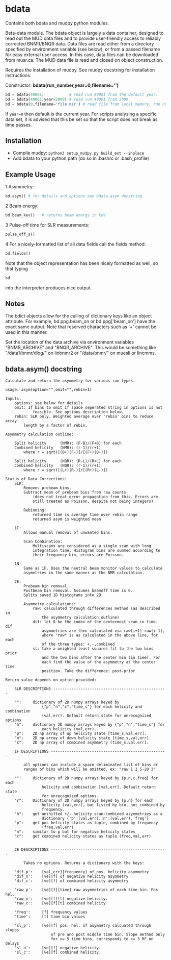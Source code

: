 # bdata
Contains both bdata and mudpy python modules.


Beta-data module. The bdata object is largely a data container, designed to read out the MUD data files and to provide user-friendly access to reliably corrected BNMR/BNQR data. Data files are read either from a directory specified by environment variable (see below), or from a passed filename for easy external user access. In this case, data files can be downloaded from musr.ca. The MUD data file is read and closed on object construction. 
    
Requires the installation of mudpy. See mudpy docstring for installation instructions. 
    

Constructor: **bdata(run_number,year=0,filename='')**
    
```python
bd = bdata(40001)           # read run 40001 from the default year. 
bd = bdata(40001,year=2009) # read run 40001 from 2009.
bd = bdata(0,filename='file.msr') # read file from local memory, run number unused 
```        

If `year=0` then default is the current year. For scripts analysing a specific data set, it is advised that this be set so that the script does not break as time passes. 

## Installation 

* Compile mudpy: `python3 setup_mudpy.py build_ext --inplace`
* Add bdata to your python path (do so in .bashrc or .bash_profile)

## Example Usage

1 Asymmetry: 

```python
bd.asym() # for details and options see bdata.asym docstring. 
```        

2 Beam energy: 

```python
bd.beam_kev()   # returns beam energy in keV
```

3 Pulse-off time for SLR measurements: 

```python
pulse_off_s()
```                             

4 For a nicely-formatted list of all data fields call the fields method: 

```python
bd.fields()
```
        
Note that the object representation has been nicely formatted as well, so that typing
   
```python
bd
```
        
into the interpreter produces nice output. 


## Notes

The bdict objects allow for the calling of dictionary keys like an object attribute. For example, bd.ppg.beam_on or bd.ppg['beam_on'] have the exact same output. Note that reserved characters such as '+' cannot be used in this manner. 
            
Set the location of the data archive via environment variables "BNMR_ARCHIVE" and "BNQR_ARCHIVE". This would be something like "/data1/bnmr/dlog/" on linbnmr2 or "/data/bnmr/" on muesli or lincmms.

## bdata.asym() docstring

```text
Calculate and return the asymmetry for various run types. 

usage: asym(option="",omit="",rebin=1)

Inputs:
    options: see below for details
    omit: 1f bins to omit if space seperated string in options is not 
            feasible. See options description below.
    rebin: SLR only. Weighted average over 'rebin' bins to reduce array 
        length by a factor of rebin. 

Asymmetry calculation outline: 

    Split helicity      (NMR): (F-B)/(F+B) for each
    Combined helicity   (NMR): (r-1)/(r+1)
        where r = sqrt([(B+)(F-)]/[(F+)(B-)])

    Split helicity      (NQR): (R-L)/(R+L) for each
    Combined helicity   (NQR): (r-1)/(r+1)
        where r = sqrt([(L+)(R-)]/[(R+)(L-)])

Status of Data Corrections:
    SLR: 
        Removes prebeam bins. 
        Subtract mean of prebeam bins from raw counts 
            (does not treat error propagation from this. Errors are 
            still treated as Poisson, despite not being integers) 

        Rebinning: 
            returned time is average time over rebin range
            returned asym is weighted mean

    1F: 
        Allows manual removal of unwanted bins. 

        Scan Combination:
            Multiscans are considered as a single scan with long 
            integration time. Histogram bins are summed according to 
            their frequency bin, errors are Poisson.

    1N:
        Same as 1F. Uses the neutral beam monitor values to calculate 
        asymetries in the same manner as the NMR calculation. 

    2E: 
        Prebeam bin removal. 
        Postbeam bin removal. Assumes beamoff time is 0. 
        Splits saved 1D histograms into 2D.

        Asymmetry calculations: 
            raw: calculated through differences method (as described in 
                the asymmetry calculation outline)
            dif: let 0 be the index of the centermost scan in time. dif 
                asymmetries are then calculated via raw[i+1]-raw[i-1], 
                where "raw" is as calculated in the above line, for each 
                of the three types: +,-,combined 
            sl: take a weighted least squares fit to the two bins prior 
                and the two bins after the center bin (in time). For 
                each find the value of the asymmetry at the center time 
                position. Take the difference: post-prior

Return value depends on option provided:

    SLR DESCRIPTIONS --------------------------------------------------

    "":     dictionary of 2D numpy arrays keyed by 
                {"p","n","c","time_s"} for each helicity and combination 
                (val,err). Default return state for unrecognized options
    "h":    dictionary 2D numpy arrays keyed by {"p","n","time_s"} for 
                each helicity (val,err).
    "p":    2D np array of up helicity state [time_s,val,err].
    "n":    2D np array of down helicity state [time_s,val,err].
    "c":    2D np array of combined asymmetry [time_s,val,err].

    1F DESCRIPTIONS ---------------------------------------------------

        all options can include a space deliminated list of bins or 
        ranges of bins which will be omitted. ex: "raw 1 2 5-20 3"

    "":     dictionary of 2D numpy arrays keyed by {p,n,c,freq} for each 
                helicity and combination [val,err]. Default return state 
                for unrecognized options.
    "r":    Dictionary of 2D numpy arrays keyed by {p,n} for each 
                helicity (val,err), but listed by bin, not combined by 
                frequency. 
    "h":    get unshifted +/- helicity scan-combined asymmetries as a 
                dictionary {'p':(val,err),'n':(val,err),'freq'}
    "p":    get pos helicity states as tuple, combined by frequency 
                (freq,val,err)
    "n":    similar to p but for negative helicity states
    "c":    get combined helicity states as tuple (freq,val,err)


    2E DESCRIPTIONS ---------------------------------------------------

        Takes no options. Returns a dictionary with the keys: 

    'dif_p':    [val,err][frequency] of pos. helicity asymmetry 
    'dif_n':    [ve][f] of negative helicity asymmetry
    'dif_c':    [ve][f] of combined helicity asymmetry

    'raw_p':    [ve][f][time] raw asymmetries of each time bin. Pos hel. 
    'raw_n':    [ve][f][t] negative helicity.
    'raw_c':    [ve][f][t] combined helicity

    'freq':     [f] frequency values
    'time':     [t] time bin values

    'sl_p':     [ve][f] pos. hel. of asymmetry calcuated through slopes 
                    of pre and post middle time bin. Slope method only 
                    for >= 5 time bins, corresponds to >= 3 RF on delays
    'sl_n':     [ve][f] negative helicity.
    'sl_c':     [ve][f] combined helicity.
```        